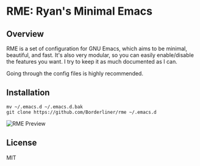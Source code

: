 
# RME: Ryan's Minimal Emacs

## Overview
RME is a set of configuration for GNU Emacs, which aims to be minimal, beautiful, and fast. It's also very modular, so you can easily enable/disable the features you want. I try to keep it as much documented as I can.


Going through the config files is highly recommended.

## Installation

```
mv ~/.emacs.d ~/.emacs.d.bak
git clone https://github.com/Borderliner/rme ~/.emacs.d
```


![RME Preview](https://img.techpowerup.org/190731/rme.png)

## License

MIT

